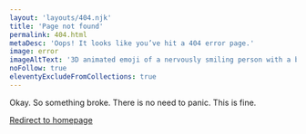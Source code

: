 ```yaml
---
layout: 'layouts/404.njk'
title: 'Page not found'
permalink: 404.html
metaDesc: 'Oops! It looks like you’ve hit a 404 error page.'
image: error
imageAltText: '3D animated emoji of a nervously smiling person with a beard, glasses, and a tuque.'
noFollow: true
eleventyExcludeFromCollections: true
---
```


<p>Okay. So something broke. There is no need to panic. This is fine.</p>
<p><a href='/index.html'>Redirect to homepage</a></p>
